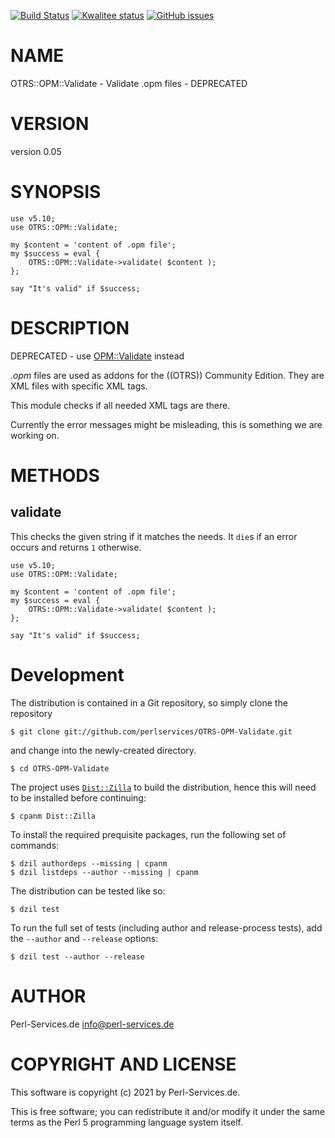 [![Build Status](https://travis-ci.org/perlservices/OTRS-OPM-Validate.svg?branch=master)](https://travis-ci.org/perlservices/OTRS-OPM-Validate)
[![Kwalitee status](http://cpants.cpanauthors.org/dist/OTRS-OPM-Validate.png)](https://cpants.cpanauthors.org/dist/OTRS-OPM-Validate)
[![GitHub issues](https://img.shields.io/github/issues/perlservices/OTRS-OPM-Validate.svg)](https://github.com/perlservices/OTRS-OPM-Validate/issues)

# NAME

OTRS::OPM::Validate - Validate .opm files - DEPRECATED

# VERSION

version 0.05

# SYNOPSIS

    use v5.10;
    use OTRS::OPM::Validate;

    my $content = 'content of .opm file';
    my $success = eval {
        OTRS::OPM::Validate->validate( $content );
    };

    say "It's valid" if $success;

# DESCRIPTION

DEPRECATED - use [OPM::Validate](https://metacpan.org/pod/OPM%3A%3AValidate) instead

_.opm_ files are used as addons for the ((OTRS)) Community Edition. They are
XML files with specific XML tags.

This module checks if all needed XML tags are there.

Currently the error messages might be misleading, this is something we are working on.

# METHODS

## validate

This checks the given string if it matches the needs. It `die`s if an error occurs and returns `1` otherwise.

    use v5.10;
    use OTRS::OPM::Validate;

    my $content = 'content of .opm file';
    my $success = eval {
        OTRS::OPM::Validate->validate( $content );
    };

    say "It's valid" if $success;



# Development

The distribution is contained in a Git repository, so simply clone the
repository

```
$ git clone git://github.com/perlservices/OTRS-OPM-Validate.git
```

and change into the newly-created directory.

```
$ cd OTRS-OPM-Validate
```

The project uses [`Dist::Zilla`](https://metacpan.org/pod/Dist::Zilla) to
build the distribution, hence this will need to be installed before
continuing:

```
$ cpanm Dist::Zilla
```

To install the required prequisite packages, run the following set of
commands:

```
$ dzil authordeps --missing | cpanm
$ dzil listdeps --author --missing | cpanm
```

The distribution can be tested like so:

```
$ dzil test
```

To run the full set of tests (including author and release-process tests),
add the `--author` and `--release` options:

```
$ dzil test --author --release
```

# AUTHOR

Perl-Services.de <info@perl-services.de>

# COPYRIGHT AND LICENSE

This software is copyright (c) 2021 by Perl-Services.de.

This is free software; you can redistribute it and/or modify it under
the same terms as the Perl 5 programming language system itself.
